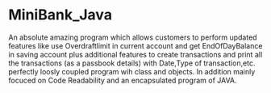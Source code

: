 # MiniBank_Java
An absolute amazing program which allows customers to perform updated features like use Overdraftlimit in current account and get EndOfDayBalance in saving account plus additional features to create transactions and print all the transactions (as a passbook details) with Date,Type of transaction,etc.  perfectly loosly coupled program wih class and objects. In addition mainly focuced on Code Readability and an encapsulated program of JAVA. 
